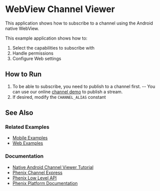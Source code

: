 # WebView Channel Viewer
This application shows how to subscribe to a channel using the Android native WebView.

This example application shows how to:
1. Select the capabilities to subscribe with
2. Handle permissions
3. Configure Web settings

## How to Run
1) To be able to subscribe, you need to publish to a channel first.
-- You can use our online [channel demo](https://demo.phenixrts.com/channel/publish/#webViewDemo) to publish a stream.
2) If desired, modify the `CHANNEL_ALIAS` constant

## See Also
### Related Examples
* [Mobile Examples](https://github.com/PhenixRTS/MobileExamples)
* [Web Examples](https://github.com/PhenixRTS/WebExamples)
### Documentation
* [Native Android Channel Viewer Tutorial](https://phenixrts.com/docs/android/#view-a-channel)
* [Phenix Channel Express](https://phenixrts.com/docs/android/#channel-express)
* [Phenix Low Level API](https://phenixrts.com/docs/android/low-level/)
* [Phenix Platform Documentation](http://phenixrts.com/docs/)

